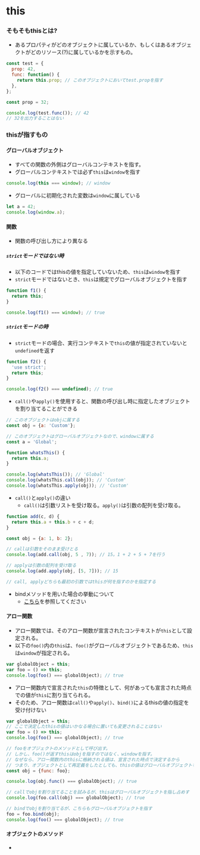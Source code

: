 # this
### そもそもthisとは?
- あるプロパティがどのオブジェクトに属しているか、もしくはあるオブジェクトがどのリソース(?)に属しているかを示すもの。

```javascript
const test = {
  prop: 42,
  func: function() {
    return this.prop; // このオブジェクトにおいてtest.propを指す
  },
};

const prop = 32;

console.log(test.func()); // 42
// 32を出力することはない
```

### thisが指すもの
#### グローバルオブジェクト
- すべての関数の外側はグローバルコンテキストを指す。
- グローバルコンテキストでは必ず`this`は`window`を指す

```javascript
console.log(this === window); // window
```

- グローバルに初期化された変数は`window`に属している

```javascript
let a = 42;
console.log(window.a);
```

#### 関数
- 関数の呼び出し方により異なる
##### `strict`モードではない時
- 以下のコードではthisの値を指定していないため、`this`は`window`を指す
- `strict`モードではないとき、`this`は規定でグローバルオブジェクトを指す

```javascript
function f1() {
  return this;
}

console.log(f1() === window); // true
```

##### `strict`モードの時
- `strict`モードの場合、実行コンテキストで`this`の値が指定されていないと`undefined`を返す

```javascript
function f2() {
  'use strict';
  return this;
}

console.log(f2() === undefined); // true
```

- `call()`や`apply()`を使用すると、関数の呼び出し時に指定したオブジェクトを割り当てることができる

```javascript
// このオブジェクトはobjに属する
const obj = {a: 'Custom'};

// このオブジェクトはグローバルオブジェクトなので、windowに属する
const a = 'Global';

function whatsThis() {
  return this.a;
}

console.log(whatsThis()); // 'Global'
console.log(whatsThis.call(obj)); // 'Custom'
console.log(whatsThis.apply(obj)); // 'Custom'
```

- `call()`と`apply()`の違い
  - `call()`は引数リストを受け取る。`apply()`は引数の配列を受け取る。

```javascript
function add(c, d) {
  return this.a + this.b + c + d;
}

const obj = {a: 1, b: 2};

// callは引数をそのまま受けとる
console.log(add.call(obj, 5 , 7)); // 15。1 + 2 + 5 + 7を行う

// applyは引数の配列を受け取る
console.log(add.apply(obj, [5, 7])); // 15

// call, applyどちらも最初の引数ではthisが何を指すのかを指定する
```

- bindメソッドを用いた場合の挙動について
  - [こちら](/JavaScript/bind-function-usage.md)を参照してください

#### アロー関数
- アロー関数では、そのアロー関数が宣言されたコンテキストが`this`として設定される。
- 以下の`foo()`内の`this`は、`foo()`がグローバルオブジェクトであるため、`this`は`window`が指定される。
```javascript
var globalObject = this;
var foo = () => this;
console.log(foo() === globalObject); // true
```

- アロー関数内で宣言された`this`の特徴として、何があっても宣言された時点での値が`this`に割り当てられる。
- そのため、アロー関数は`call()`や`apply()`、`bind()`によるthisの値の指定を受け付けない

```javascript
var globalObject = this;
// ここで決定したthisの値はいかなる場合に置いても変更されることはない
var foo = () => this;
console.log(foo() === globalObject); // true

// fooをオブジェクトのメソッドとして呼び出す。
// しかし、foo()が返すthisはobjを指すのではなく、windowを指す。
// なぜなら、アロー関数内のthisに格納される値は、宣言された時点で決定するから
// つまり、オブジェクトとして再定義をしたとしても、thisの値はグローバルオブジェクトを指し続ける。
const obj = {func: foo};

console.log(obj.func() === globalObject); // true

// callでobjを割り当てることを試みるが、thisはグローバルオブジェクトを指し占めす
console.log(foo.call(obj) === globalObject); // true

// bindでobjを割り当てるが、こちらもグローバルオブジェクトを指す
foo = foo.bind(obj);
console.log(foo() === globalObject); // true
```

#### オブジェクトのメソッド
- 